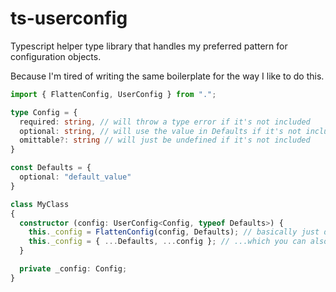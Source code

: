 # ts-userconfig

Typescript helper type library that handles my preferred pattern for configuration objects.

Because I'm tired of writing the same boilerplate for the way I like to do this.

```ts
import { FlattenConfig, UserConfig } from ".";

type Config = {
  required: string, // will throw a type error if it's not included
  optional: string, // will use the value in Defaults if it's not included
  omittable?: string // will just be undefined if it's not included
}

const Defaults = {
  optional: "default_value"
}

class MyClass
{
  constructor (config: UserConfig<Config, typeof Defaults>) {
    this._config = FlattenConfig(config, Defaults); // basically just does `{ ...Defaults, ...config }`
    this._config = { ...Defaults, ...config }; // ...which you can also do. i usually do.
  }

  private _config: Config;
}
```